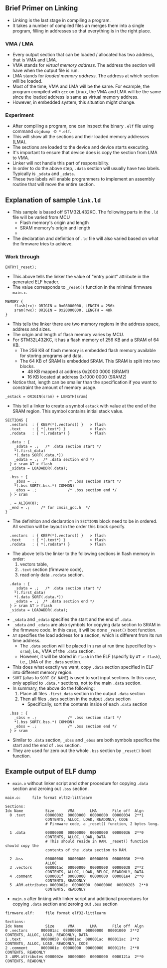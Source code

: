 ## Brief Primer on Linking

- Linking is the last stage in compiling a program.
- It takes a number of compiled files an merges them into a single program, 
filling in addresses so that everything is in the right place.

### VMA / LMA 
- Every output section that can be loaded / allocated has two address, that is 
VMA and LMA.
- VMA stands for *virtual memory address*. The address the section will have 
when the output file is run.
- LMA stands for *loaded memory address*. The address at which section will be 
loaded.
- Most of the time, VMA and LMA will be the same. For example, the program 
compiled with `gcc` on Linux, the VMA and LMA will be the same since the loaded 
address is same as virtual memory address.
- However, in embedded system, this situation might change.

### Experiment

- After compiling a program, one can inspect the binary `.elf` file using command 
`objdump -D *.elf`.
- This will show all the sections and their loaded memory addresses (LMA).
- The sections are loaded to the device and device starts executing.
- It's important to ensure that device does is copy the section from LMA to VMA.
- Linker will not handle this part of responsibility.
- In order to do the above step, `.data` section will usually have two labels. 
Typically is `_sdata` and `_edata`.
- These two labels will enable programmers to implement an assembly routine that 
will move the entire section.


## Explanation of sample `link.ld`

- This sample is based off STM32L432KC. The following parts in the `.ld` file 
will be varied from MCU
    - Flash memory's origin and length 
    - SRAM memory's origin and length
    - 
- The declaration and definition of `.ld` file will also varied based on what 
the firmware tries to achieve.

### Work through

```ld
ENTRY(_reset);
```
- This above tells the linker the value of "entry point" attribute in the 
generated ELF header.
- The value corresponds to `_reset()` function in the minimal firmware `main.c`.

```ld
MEMORY {
    flash(rx): ORIGIN = 0x08000000, LENGTH = 256k
    sram(rwx): ORIGIN = 0x20000000, LENGTH = 48k
}
```
- This tells the linker there are two memory regions in the address space, address 
and sizes.
- The origin and length of flash memory varies by MCU.
- For STM32L432KC, it has a flash memory of 256 KB and a SRAM of 64 KB. 
    - The 256 KB of flash memory is embedded flash memory available for 
    storing programs and data.
    - The 64 KB of SRAM is embedded SRAM. This SRAM is split into two blocks.
        - 48 KB mapped at address 0x2000 0000 (SRAM1)
        - 16 KB located at address 0x1000 0000 (SRAM2)
- Notice that, length can be smaller than the specification if you want to 
constraint the amount of memory usage.

```ld
_estack = ORIGIN(sram) + LENGTH(sram)
```
- This tell a linker to create a symbol `estack` with value at the end of the 
SRAM region. This symbol contains initial stack value.

```ld
SECTIONS {
  .vectors  : { KEEP(*(.vectors)) }   > flash
  .text     : { *(.text*) }           > flash
  .rodata   : { *(.rodata*) }         > flash

  .data : {
    _sdata = .;   /* .data section start */
    *(.first_data)
    *(.data SORT(.data.*))
    _edata = .;  /* .data section end */
  } > sram AT > flash
  _sidata = LOADADDR(.data);

  .bss : {
    _sbss = .;              /* .bss section start */
    *(.bss SORT(.bss.*) COMMON)
    _ebss = .;              /* .bss section end */
  } > sram

  . = ALIGN(8);
  _end = .;     /* for cmsis_gcc.h  */
}
```
- The definition and declaration in `SECTIONS` block need to be in ordered. 
All section will be layout in the order this block specify.

```ld
  .vectors  : { KEEP(*(.vectors)) }   > flash
  .text     : { *(.text*) }           > flash
  .rodata   : { *(.rodata*) }         > flash
```
- The above tells the linker to the following sections in flash memory in order:
    1. vectors table,
    2. `.text` section (firmware code), 
    3. read only data `.rodata` section.

```ld
  .data : {
    _sdata = .;   /* .data section start */
    *(.first_data)
    *(.data SORT(.data.*))
    _edata = .;  /* .data section end */
  } > sram AT > flash
  _sidata = LOADADDR(.data);
```
- `_sdata` and `_edata` specifies the start and the end of `.data`.
- `_sdata` and `_edata` are also symbols for copying data section to SRAM in the
firmware code. In this case, it will be done `_reset()` boot function.
- `AT` specifies the load address for a section, which is different from its 
run time address.
    - The `.data` section will be placed in `sram` at run time (specified by 
    `> sram`), i.e., VMA of the `.data` section.
    - However, it will be stored in `flash` in the ELF (specify by `AT > flash`), 
    i.e., LMA of the `.data` section.
- This does what exactly we want, copy `.data` section specified in ELF into 
different memory region.
-  `SORT` (alias to `SORT_BY_NAME`) is used to sort input sections. In this case,
only applied to `.data.*` sections, not to the main `.data` section.
- In summary, the above do the following:
    1. Place all files `.first_data` section in the output `.data` section
    2. Then all files `.data` section in the output `.data` section
        - Specifically, sort the contents inside of each `.data` section

```ld
  .bss : {
    _sbss = .;              /* .bss section start */
    *(.bss SORT(.bss.*) COMMON)
    _ebss = .;              /* .bss section end */
  } > sram
```
- Similar to `.data` section, `_sbss` and `_ebss` are both symbols specifics the 
start and the end of `.bss` section.
- They are used for zero out the whole `.bss` section by `_reset()` boot function.

## Example output of ELF dump

- `main.o` without linker script and other procedure for copying `.data` section 
and zeroing out `.bss` section.
```
main.o:     file format elf32-littlearm

Sections:
Idx Name          Size      VMA       LMA       File off  Algn
  0 .text         00000002  00000000  00000000  00000034  2**1
                  CONTENTS, ALLOC, LOAD, READONLY, CODE
                  # Firmware code, a _reset() function, 2 bytes long.

  1 .data         00000000  00000000  00000000  00000036  2**0
                  CONTENTS, ALLOC, LOAD, DATA
                  # This should reside in RAM. _reset() function should copy the 
                  contents of the .data section to RAM.

  2 .bss          00000000  00000000  00000000  00000036  2**0
                  ALLOC
  3 .vectors      000001ac  00000000  00000000  00000038  2**2
                  CONTENTS, ALLOC, LOAD, RELOC, READONLY, DATA
  4 .comment      0000001f  00000000  00000000  000001e4  2**0
                  CONTENTS, READONLY
  5 .ARM.attributes 0000002e  00000000  00000000  00000203  2**0
                  CONTENTS, READONLY
```
- `main.o` after linking with linker script and additional procedures for copying 
`.data` section and zeroing out `.bss` section
```text
firmware.elf:     file format elf32-littlearm

Sections:
Idx Name          Size      VMA       LMA       File off  Algn
0 .vectors      000001ac  08000000  08000000  00001000  2**2
CONTENTS, ALLOC, LOAD, READONLY, DATA
1 .text         00000050  080001ac  080001ac  000011ac  2**2
CONTENTS, ALLOC, LOAD, READONLY, CODE
2 .comment      0000001e  00000000  00000000  000011fc  2**0
CONTENTS, READONLY
3 .ARM.attributes 0000002e  00000000  00000000  0000121a  2**0
CONTENTS, READONLY
```
